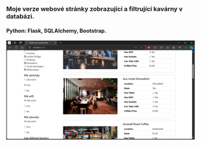 ### Moje verze webové stránky zobrazující a filtrující kavárny v databázi.
#### Python: Flask, SQLAlchemy, Bootstrap.

<img src="app.png" width="700"/>